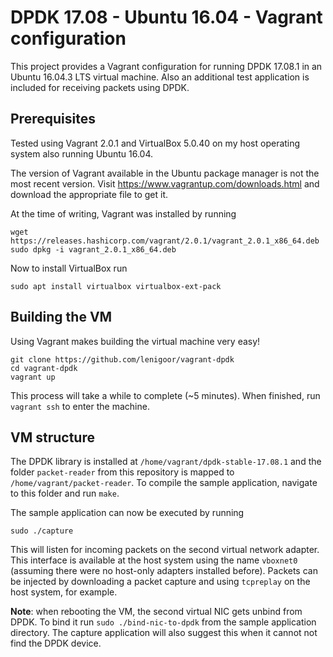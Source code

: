 # DPDK 17.08 - Ubuntu 16.04 - Vagrant configuration
This project provides a Vagrant configuration for running DPDK 17.08.1 in an Ubuntu 16.04.3 LTS virtual machine. Also an additional test application is included for receiving packets using DPDK.

## Prerequisites
Tested using Vagrant 2.0.1 and VirtualBox 5.0.40 on my host operating system also running Ubuntu 16.04.

The version of Vagrant available in the Ubuntu package manager is not the most recent version. Visit https://www.vagrantup.com/downloads.html and download the appropriate file to get it.

At the time of writing, Vagrant was installed by running
```
wget https://releases.hashicorp.com/vagrant/2.0.1/vagrant_2.0.1_x86_64.deb
sudo dpkg -i vagrant_2.0.1_x86_64.deb
```

Now to install VirtualBox run
```
sudo apt install virtualbox virtualbox-ext-pack
```

## Building the VM
Using Vagrant makes building the virtual machine very easy!
```
git clone https://github.com/lenigoor/vagrant-dpdk
cd vagrant-dpdk
vagrant up
```

This process will take a while to complete (~5 minutes). When finished, run `vagrant ssh` to enter the machine.

## VM structure
The DPDK library is installed at `/home/vagrant/dpdk-stable-17.08.1` and the folder `packet-reader` from this repository is  mapped to `/home/vagrant/packet-reader`. To compile the sample application, navigate to this folder and run `make`.

The sample application can now be executed by running
```
sudo ./capture
```

This will listen for incoming packets on the second virtual network adapter. This interface is available at the host system using the name `vboxnet0` (assuming there were no host-only adapters installed before). Packets can be injected by downloading a packet capture and using `tcpreplay` on the host system, for example.

**Note**: when rebooting the VM, the second virtual NIC gets unbind from DPDK. To bind it run `sudo ./bind-nic-to-dpdk` from the sample application directory. The capture application will also suggest this when it cannot not find the DPDK device.

